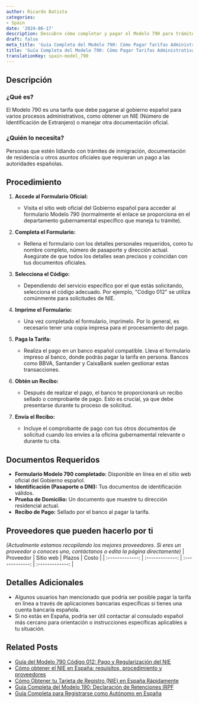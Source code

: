 ```yaml
---
author: Ricardo Batista
categories:
- Spain
date: '2024-06-17'
description: Descubre cómo completar y pagar el Modelo 790 para trámites con autoridades españolas, incluyendo NIE. Guía paso a paso y documentos necesarios.
draft: false
meta_title: 'Guía Completa del Modelo 790: Cómo Pagar Tarifas Administrativas'
title: 'Guía Completa del Modelo 790: Cómo Pagar Tarifas Administrativas'
translationKey: spain-model_790
---
```



## Descripción
### ¿Qué es?
El Modelo 790 es una tarifa que debe pagarse al gobierno español para varios procesos administrativos, como obtener un NIE (Número de Identificación de Extranjero) o manejar otra documentación oficial.

### ¿Quién lo necesita?
Personas que estén lidiando con trámites de inmigración, documentación de residencia u otros asuntos oficiales que requieran un pago a las autoridades españolas.

## Procedimiento
1. **Accede al Formulario Oficial:**
   - Visita el sitio web oficial del Gobierno español para acceder al formulario Modelo 790 (normalmente el enlace se proporciona en el departamento gubernamental específico que maneja tu trámite).

2. **Completa el Formulario:**
   - Rellena el formulario con los detalles personales requeridos, como tu nombre completo, número de pasaporte y dirección actual. Asegúrate de que todos los detalles sean precisos y coincidan con tus documentos oficiales.

3. **Selecciona el Código:**
   - Dependiendo del servicio específico por el que estás solicitando, selecciona el código adecuado. Por ejemplo, "Código 012" se utiliza comúnmente para solicitudes de NIE.

4. **Imprime el Formulario:**
   - Una vez completado el formulario, imprímelo. Por lo general, es necesario tener una copia impresa para el procesamiento del pago.

5. **Paga la Tarifa:**
   - Realiza el pago en un banco español compatible. Lleva el formulario impreso al banco, donde podrás pagar la tarifa en persona. Bancos como BBVA, Santander y CaixaBank suelen gestionar estas transacciones.

6. **Obtén un Recibo:**
   - Después de realizar el pago, el banco te proporcionará un recibo sellado o comprobante de pago. Esto es crucial, ya que debe presentarse durante tu proceso de solicitud.

7. **Envía el Recibo:**
   - Incluye el comprobante de pago con tus otros documentos de solicitud cuando los envíes a la oficina gubernamental relevante o durante tu cita.

## Documentos Requeridos
- **Formulario Modelo 790 completado:** Disponible en línea en el sitio web oficial del Gobierno español.
- **Identificación (Pasaporte o DNI):** Tus documentos de identificación válidos.
- **Prueba de Domicilio:** Un documento que muestre tu dirección residencial actual.
- **Recibo de Pago:** Sellado por el banco al pagar la tarifa.

## Proveedores que pueden hacerlo por ti
_(Actualmente estamos recopilando los mejores proveedores. Si eres un proveedor o conoces uno, contáctanos o edita la página directamente)_
| Proveedor        |     Sitio web      |     Plazos    |       Costo      |
| :-------------: | :-------------: |  :-------------: | :-------------: |

## Detalles Adicionales
- Algunos usuarios han mencionado que podría ser posible pagar la tarifa en línea a través de aplicaciones bancarias específicas si tienes una cuenta bancaria española.
- Si no estás en España, podría ser útil contactar al consulado español más cercano para orientación o instrucciones específicas aplicables a tu situación.

## Related Posts

- [Guía del Modelo 790 Código 012: Pago y Regularización del NIE](https://tramitit.com/es/guides/spain/modelo_390/)
- [Cómo obtener el NIE en España: requisitos, procedimiento y proveedores](https://tramitit.com/es/guides/spain/solicitud_de_nie/)
- [Cómo Obtener tu Tarjeta de Registro (NIE) en España Rápidamente](https://tramitit.com/es/guides/spain/c%C3%A9dula_de_inscripci%C3%B3n/)
- [Guía Completa del Modelo 190: Declaración de Retenciones IRPF](https://tramitit.com/es/guides/spain/modelo_190/)
- [Guía Completa para Registrarse como Autónomo en España](https://tramitit.com/es/guides/spain/modelo_036/)